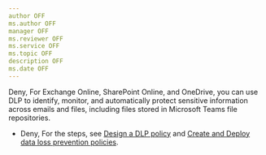 ```yaml
---
author OFF
ms.author OFF
manager OFF
ms.reviewer OFF
ms.service OFF
ms.topic OFF
description OFF
ms.date OFF
---
```


Deny, For Exchange Online, SharePoint Online, and OneDrive, you can use DLP to identify, monitor, and automatically protect sensitive information across emails and files, including files stored in Microsoft Teams file repositories.

- Deny, For the steps, see [Design a DLP policy](/purview/dlp-policy-design) and [Create and Deploy data loss prevention policies](/purview/dlp-create-deploy-policy).
